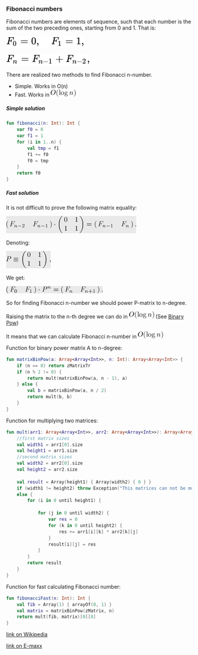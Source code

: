 ### Fibonacci numbers
Fibonacci numbers are elements of sequence, such that each number is the sum of the two preceding ones, starting from 0 and 1. That is:

![alt text](https://github.com/ZangievM/kotlin_algo/blob/master/src/fibonacci/images/f0_f1.svg)

![alt text](https://github.com/ZangievM/kotlin_algo/blob/master/src/fibonacci/images/fn.svg)

There are realized two methods to find Fibonacci n-number.

- Simple. Works in O(n)
- Fast. Works in ![alt text](https://github.com/ZangievM/kotlin_algo/blob/master/src/fibonacci/images/log.png)

##### Simple solution
```kotlin
fun fibonacci(n: Int): Int {
    var f0 = 0
    var f1 = 1
    for (i in 1..n) {
        val tmp = f1
        f1 += f0
        f0 = tmp
    }
    return f0
}
```

##### Fast solution
It is not difficult to prove the following matrix equality:

![alt text](https://github.com/ZangievM/kotlin_algo/blob/master/src/fibonacci/images/fast_formula.png)

Denoting:

![alt text](https://github.com/ZangievM/kotlin_algo/blob/master/src/fibonacci/images/p.png)

We get:

![alt text](https://github.com/ZangievM/kotlin_algo/blob/master/src/fibonacci/images/fast_final.png)

So for finding Fibonacci n-number we should power P-matrix to n-degree.

Raising the matrix to the n-th degree we can do in ![alt text](https://github.com/ZangievM/kotlin_algo/blob/master/src/fibonacci/images/log.png) (See [Binary Pow](https://github.com/ZangievM/kotlin_algo/blob/master/src/binaryPow))

It means that we can calculate Fibonacci n-number in ![alt text](https://github.com/ZangievM/kotlin_algo/blob/master/src/fibonacci/images/log.png)

Function for binary power matrix A to n-degree:
```kotlin
fun matrixBinPow(a: Array<Array<Int>>, n: Int): Array<Array<Int>> {
    if (n == 0) return zMatrixTr
    if (n % 2 != 0) {
        return mult(matrixBinPow(a, n - 1), a)
    } else {
        val b = matrixBinPow(a, n / 2)
        return mult(b, b)
    }
}
```
Function for multiplying two matrices:
```kotlin
fun mult(arr1: Array<Array<Int>>, arr2: Array<Array<Int>>): Array<Array<Int>> {
    //first matrix sizes
    val width1 = arr1[0].size
    val height1 = arr1.size
    //second matrix sizes
    val width2 = arr2[0].size
    val height2 = arr2.size

    val result = Array(height1) { Array(width2) { 0 } }
    if (width1 != height2) throw Exception("This matriсes can not be multiplied")
    else {
        for (i in 0 until height1) {

            for (j in 0 until width2) {
                var res = 0
                for (k in 0 until height2) {
                    res += arr1[i][k] * arr2[k][j]
                }
                result[i][j] = res
            }
        }
        return result
    }
}
```
Function for fast calculating Fibonacci number:
```kotlin
fun fibonacciFast(n: Int): Int {
    val fib = Array(1) { arrayOf(0, 1) }
    val matrix = matrixBinPow(zMatrix, n)
    return mult(fib, matrix)[0][0]
}
``` 

[link on Wikipedia](https://en.wikipedia.org/wiki/Fibonacci_number)

[link on E-maxx](https://e-maxx.ru/algo/fibonacci_numbers)